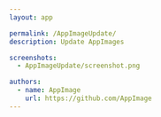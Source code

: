 ```yaml
---
layout: app

permalink: /AppImageUpdate/
description: Update AppImages

screenshots:
  - AppImageUpdate/screenshot.png

authors:
  - name: AppImage
    url: https://github.com/AppImage
---
```

